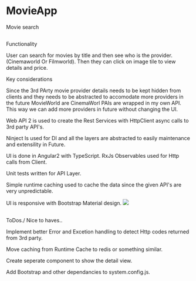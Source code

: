 # MovieApp
Movie search

##

Functionality

User can search for movies by title and then see who is the provider. (Cinemaworld Or Filmworld). Then they can click on image tile to view details and price. 

Key considerations

Since the 3rd PArty movie provider details  needs to be kept hidden from clients and 
they needs to be abstracted to accomodate more providers in the future MovieWorld are CinemaWorl PAIs are wrapped in my own API.  This way we can add more providers in future without changing the UI.

Web API 2 is used to create the Rest Services with HttpClient async calls to 3rd party API's.

Ninject Is used for DI and all the layers are abstracted to easily maintenance and extensility in Future.

UI is done in Angular2 with TypeScript. RxJs Observables used for Http calls from Client. 

Unit tests written for API Layer.

Simple runtime caching used to cache the data since the given API's are very unpredictable.

UI is responsive with Bootstrap Material design.
![]({{site.baseurl}}//Capture.PNG)


##

ToDos./ Nice to haves..

Implement better Error and Excetion handling to detect Http codes returned from 3rd party.

Move caching from Runtime Cache to redis or something similar.

Create seperate component to show the detail view.

Add Bootstrap and other dependancies to system.config.js. 


